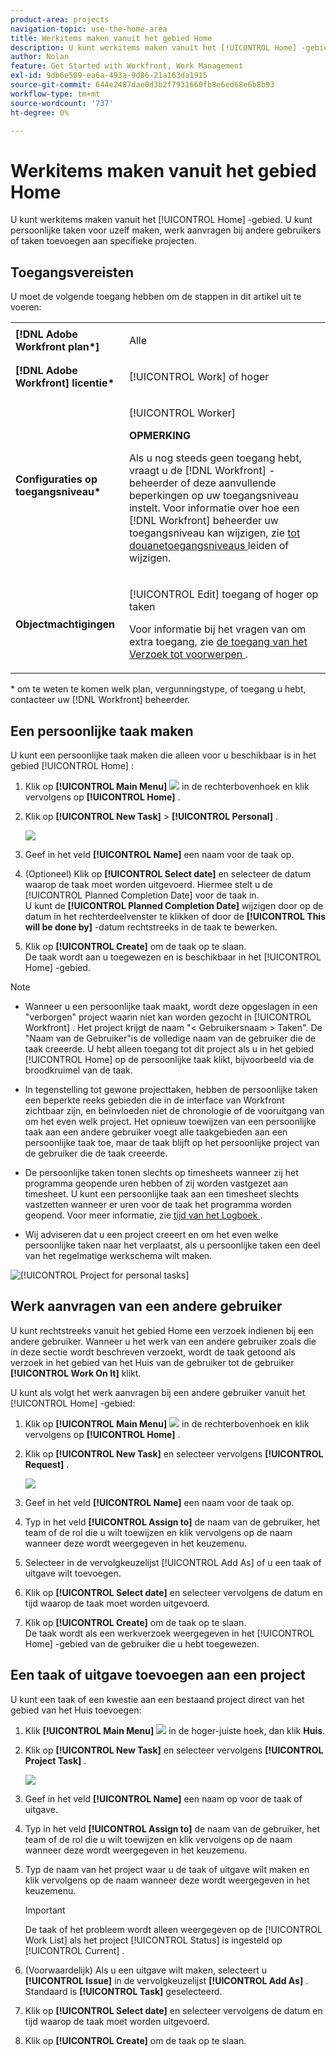 ```yaml
---
product-area: projects
navigation-topic: use-the-home-area
title: Werkitems maken vanuit het gebied Home
description: U kunt werkitems maken vanuit het [!UICONTROL Home] -gebied. U kunt persoonlijke taken voor uzelf maken, werk aanvragen bij andere gebruikers of taken toevoegen aan specifieke projecten.
author: Nolan
feature: Get Started with Workfront, Work Management
exl-id: 9db6e509-ea6a-493a-9d86-21a163da1915
source-git-commit: 644e2487dae0d3b2f7931660fb8e6ed68e6b8b93
workflow-type: tm+mt
source-wordcount: '737'
ht-degree: 0%

---
```


# Werkitems maken vanuit het gebied Home

<!--
<p data-mc-conditions="QuicksilverOrClassic.Draft mode">(NOTE: From Courtney: Need to rename)</p>
-->

U kunt werkitems maken vanuit het [!UICONTROL Home] -gebied. U kunt persoonlijke taken voor uzelf maken, werk aanvragen bij andere gebruikers of taken toevoegen aan specifieke projecten.

## Toegangsvereisten

U moet de volgende toegang hebben om de stappen in dit artikel uit te voeren:

<table style="table-layout:auto"> 
 <col> 
 <col> 
 <tbody> 
  <tr> 
   <td role="rowheader"><strong>[!DNL Adobe Workfront plan*]</strong></td> 
   <td> <p>Alle</p> </td> 
  </tr> 
  <tr> 
   <td role="rowheader"><strong>[!DNL Adobe Workfront] licentie*</strong></td> 
   <td> <p>[!UICONTROL Work] of hoger</p> </td> 
  </tr> 
  <tr> 
   <td role="rowheader"><strong>Configuraties op toegangsniveau*</strong></td> 
   <td> <p>[!UICONTROL Worker]</p> <p><b>OPMERKING</b></p> 
   <p>Als u nog steeds geen toegang hebt, vraagt u de [!DNL Workfront] -beheerder of deze aanvullende beperkingen op uw toegangsniveau instelt. Voor informatie over hoe een [!DNL Workfront] beheerder uw toegangsniveau kan wijzigen, zie <a href="../../../administration-and-setup/add-users/configure-and-grant-access/create-modify-access-levels.md" class="MCXref xref"> tot douanetoegangsniveaus </a> leiden of wijzigen.</p> </td> 
  </tr> 
  <tr> 
   <td role="rowheader"><strong>Objectmachtigingen</strong></td> 
   <td> <p>[!UICONTROL Edit] toegang of hoger op taken</p> <p>Voor informatie bij het vragen van om extra toegang, zie <a href="../../../workfront-basics/grant-and-request-access-to-objects/request-access.md" class="MCXref xref"> de toegang van het Verzoek tot voorwerpen </a>.</p> </td> 
  </tr> 
 </tbody> 
</table>

&#42; om te weten te komen welk plan, vergunningstype, of toegang u hebt, contacteer uw [!DNL Workfront] beheerder.

## Een persoonlijke taak maken

U kunt een persoonlijke taak maken die alleen voor u beschikbaar is in het gebied [!UICONTROL Home] :

1. Klik op **[!UICONTROL Main Menu]** ![](assets/main-menu-icon.png) in de rechterbovenhoek en klik vervolgens op **[!UICONTROL Home]** .
1. Klik op **[!UICONTROL New Task]** > **[!UICONTROL Personal]** .

   ![](assets/creating-work-items-new-task-personal-nwe-350x228.png)

1. Geef in het veld **[!UICONTROL Name]** een naam voor de taak op.
1. (Optioneel) Klik op **[!UICONTROL Select date]** en selecteer de datum waarop de taak moet worden uitgevoerd. Hiermee stelt u de [!UICONTROL Planned Completion Date] voor de taak in.\
   U kunt de **[!UICONTROL Planned Completion Date]** wijzigen door op de datum in het rechterdeelvenster te klikken of door de **[!UICONTROL This will be done by]** -datum rechtstreeks in de taak te bewerken.

1. Klik op **[!UICONTROL Create]** om de taak op te slaan.\
   De taak wordt aan u toegewezen en is beschikbaar in het [!UICONTROL Home] -gebied.

>[!NOTE]
>
>* Wanneer u een persoonlijke taak maakt, wordt deze opgeslagen in een &quot;verborgen&quot; project waarin niet kan worden gezocht in [!UICONTROL Workfront] . Het project krijgt de naam &quot;&lt; Gebruikersnaam > Taken&quot;. De &quot;Naam van de Gebruiker&quot;is de volledige naam van de gebruiker die de taak creeerde. U hebt alleen toegang tot dit project als u in het gebied [!UICONTROL Home] op de persoonlijke taak klikt, bijvoorbeeld via de broodkruimel van de taak.
>
>* In tegenstelling tot gewone projecttaken, hebben de persoonlijke taken een beperkte reeks gebieden die in de interface van Workfront zichtbaar zijn, en beïnvloeden niet de chronologie of de vooruitgang van om het even welk project. Het opnieuw toewijzen van een persoonlijke taak aan een andere gebruiker voegt alle taakgebieden aan een persoonlijke taak toe, maar de taak blijft op het persoonlijke project van de gebruiker die de taak creeerde.
>
>
>* De persoonlijke taken tonen slechts op timesheets wanneer zij het programma geopende uren hebben of zij worden vastgezet aan timesheet. U kunt een persoonlijke taak aan een timesheet slechts vastzetten wanneer er uren voor de taak het programma worden geopend. Voor meer informatie, zie [ tijd van het Logboek ](../../../timesheets/create-and-manage-timesheets/log-time.md).
> 
>* Wij adviseren dat u een project creeert en om het even welke persoonlijke taken naar het verplaatst, als u persoonlijke taken een deel van het regelmatige werkschema wilt maken.
>
> ![[!UICONTROL Project for personal tasks]](assets/createworkitems-personal--project-350x105.png)

## Werk aanvragen van een andere gebruiker

U kunt rechtstreeks vanuit het gebied Home een verzoek indienen bij een andere gebruiker. Wanneer u het werk van een andere gebruiker zoals die in deze sectie wordt beschreven verzoekt, wordt de taak getoond als verzoek in het gebied van het Huis van de gebruiker tot de gebruiker **[!UICONTROL Work On It]** klikt.

U kunt als volgt het werk aanvragen bij een andere gebruiker vanuit het [!UICONTROL Home] -gebied:

1. Klik op **[!UICONTROL Main Menu]** ![](assets/main-menu-icon.png) in de rechterbovenhoek en klik vervolgens op **[!UICONTROL Home]** .
1. Klik op **[!UICONTROL New Task]** en selecteer vervolgens **[!UICONTROL Request]** .

   ![](assets/creating-work-items-new-task-request-nwe-350x283.png)

1. Geef in het veld **[!UICONTROL Name]** een naam voor de taak op.
1. Typ in het veld **[!UICONTROL Assign to]** de naam van de gebruiker, het team of de rol die u wilt toewijzen en klik vervolgens op de naam wanneer deze wordt weergegeven in het keuzemenu.
1. Selecteer in de vervolgkeuzelijst [!UICONTROL Add As] of u een taak of uitgave wilt toevoegen.
1. Klik op **[!UICONTROL Select date]** en selecteer vervolgens de datum en tijd waarop de taak moet worden uitgevoerd.
1. Klik op **[!UICONTROL Create]** om de taak op te slaan.\
   De taak wordt als een werkverzoek weergegeven in het [!UICONTROL Home] -gebied van de gebruiker die u hebt toegewezen.

## Een taak of uitgave toevoegen aan een project

U kunt een taak of een kwestie aan een bestaand project direct van het gebied van het Huis toevoegen:

1. Klik **[!UICONTROL Main Menu]** ![](assets/main-menu-icon.png) in de hoger-juiste hoek, dan klik **Huis**.
1. Klik op **[!UICONTROL New Task]** en selecteer vervolgens **[!UICONTROL Project Task]** .

   ![](assets/creating-work-items-new-project-task-nwe-350x358.png)

1. Geef in het veld **[!UICONTROL Name]** een naam op voor de taak of uitgave.
1. Typ in het veld **[!UICONTROL Assign to]** de naam van de gebruiker, het team of de rol die u wilt toewijzen en klik vervolgens op de naam wanneer deze wordt weergegeven in het keuzemenu.
1. Typ de naam van het project waar u de taak of uitgave wilt maken en klik vervolgens op de naam wanneer deze wordt weergegeven in het keuzemenu.

   >[!IMPORTANT]
   >
   >De taak of het probleem wordt alleen weergegeven op de [!UICONTROL Work List] als het project [!UICONTROL Status] is ingesteld op [!UICONTROL Current] .

1. (Voorwaardelijk) Als u een uitgave wilt maken, selecteert u **[!UICONTROL Issue]** in de vervolgkeuzelijst **[!UICONTROL Add As]** . Standaard is **[!UICONTROL Task]** geselecteerd.

1. Klik op **[!UICONTROL Select date]** en selecteer vervolgens de datum en tijd waarop de taak moet worden uitgevoerd.
1. Klik op **[!UICONTROL Create]** om de taak op te slaan.
